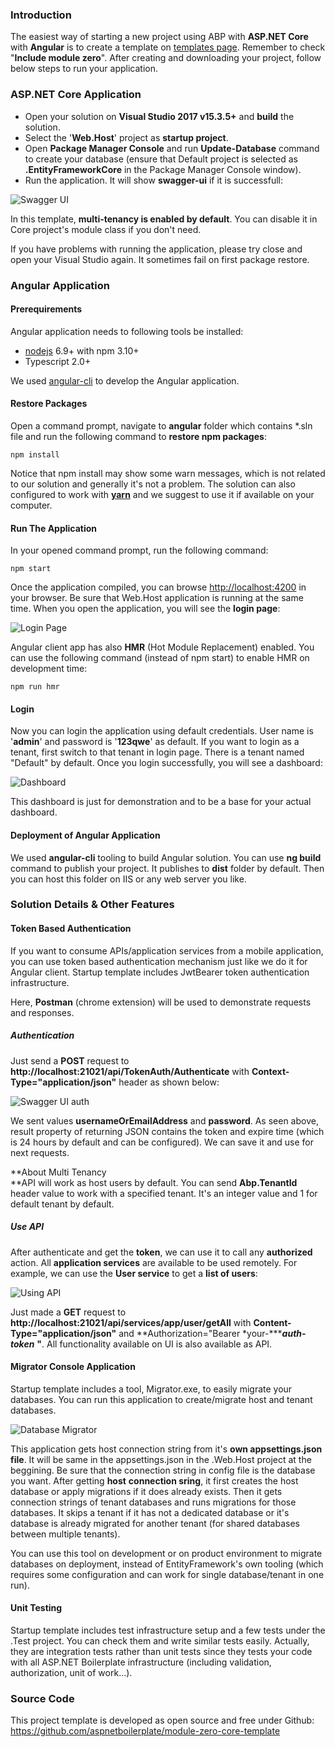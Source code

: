 ### Introduction

The easiest way of starting a new project using ABP with **ASP.NET
Core** with **Angular** is to create a template on [templates
page](/Templates). Remember to check "**Include module zero**". After
creating and downloading your project, follow below steps to run your
application.

### ASP.NET Core Application

-   Open your solution on **Visual Studio 2017 v15.3.5+** and **build**
    the solution.
-   Select the '**Web.Host**' project as **startup project**.
-   Open **Package Manager Console** and run **Update-Database** command
    to create your database (ensure that Default project is selected as
    **.EntityFrameworkCore** in the Package Manager Console window).
-   Run the application. It will show **swagger-ui** if it is
    successfull:

<img src="../images/swagger-ui-module-zero-core-template.png" alt="Swagger UI" class="img-thumbnail" />

In this template, **multi-tenancy is enabled by default**. You can
disable it in Core project's module class if you don't need.

If you have problems with running the application, please try close and
open your Visual Studio again. It sometimes fail on first package
restore.

### Angular Application

#### Prerequirements

Angular application needs to following tools be installed:

-   [nodejs](https://nodejs.org/en/download/) 6.9+ with npm 3.10+
-   Typescript 2.0+

We used [angular-cli](https://cli.angular.io/) to develop the Angular
application.

#### Restore Packages

Open a command prompt, navigate to **angular** folder which contains
\*.sln file and run the following command to **restore npm packages**:

    npm install

Notice that npm install may show some warn messages, which is not
related to our solution and generally it's not a problem. The solution
can also configured to work with [**yarn**](https://yarnpkg.com/) and we
suggest to use it if available on your computer.

#### Run The Application

In your opened command prompt, run the following command:

    npm start

Once the application compiled, you can browse <http://localhost:4200> in
your browser. Be sure that Web.Host application is running at the same
time. When you open the application, you will see the **login page**:

<img src="../images/module-zero-core-template-ui-login.png" alt="Login Page" class="img-thumbnail" />

Angular client app has also **HMR** (Hot Module Replacement) enabled.
You can use the following command (instead of npm start) to enable HMR
on development time:

    npm run hmr

#### Login

Now you can login the application using default credentials. User name
is '**admin**' and password is '**123qwe**' as default. If you want to
login as a tenant, first switch to that tenant in login page. There is a
tenant named "Default" by default. Once you login successfully, you will
see a dashboard:

<img src="../images/module-zero-core-template-ui-home.png" alt="Dashboard" class="img-thumbnail" />

This dashboard is just for demonstration and to be a base for your
actual dashboard.

#### Deployment of Angular Application

We used **angular-cli** tooling to build Angular solution. You can use
**ng build** command to publish your project. It publishes to **dist**
folder by default. Then you can host this folder on IIS or any web
server you like.

### Solution Details & Other Features

#### Token Based Authentication

If you want to consume APIs/application services from a mobile
application, you can use token based authentication mechanism just like
we do it for Angular client. Startup template includes JwtBearer token
authentication infrastructure.

Here, **Postman** (chrome extension) will be used to demonstrate
requests and responses.

##### Authentication

Just send a **POST** request to
**http://localhost:21021/api/TokenAuth/Authenticate** with
**Context-Type="application/json"** header as shown below:

<img src="../images/swagger-ui-angular-auth.png" alt="Swagger UI auth" class="img-thumbnail" />

We sent values **usernameOrEmailAddress** and **password**. As seen
above, result property of returning JSON contains the token and expire
time (which is 24 hours by default and can be configured). We can save
it and use for next requests.

**About Multi Tenancy  
**API will work as host users by default. You can send **Abp.TenantId**
header value to work with a specified tenant. It's an integer value and
1 for default tenant by default.

##### Use API

After authenticate and get the **token**, we can use it to call any
**authorized** action. All **application services** are available to be
used remotely. For example, we can use the **User service** to get a
**list of users**:

<img src="../images/swagger-ui-angular-api-v2.png" alt="Using API" class="img-thumbnail" />

Just made a **GET** request to
**http://localhost:21021/api/services/app/user/getAll** with
**Content-Type="application/json"** and **Authorization="Bearer
*your-******auth-token*** **"**. All functionality available on UI is
also available as API.

#### Migrator Console Application

Startup template includes a tool, Migrator.exe, to easily migrate your
databases. You can run this application to create/migrate host and
tenant databases.

<img src="../images/database-migrator.png" alt="Database Migrator" class="img-thumbnail" />

This application gets host connection string from it's **own
appsettings.json file**. It will be same in the appsettings.json in the
.Web.Host project at the beggining. Be sure that the connection string
in config file is the database you want. After getting **host**
**connection sring**, it first creates the host database or apply
migrations if it does already exists. Then it gets connection strings of
tenant databases and runs migrations for those databases. It skips a
tenant if it has not a dedicated database or it's database is already
migrated for another tenant (for shared databases between multiple
tenants).

You can use this tool on development or on product environment to
migrate databases on deployment, instead of EntityFramework's own
tooling (which requires some configuration and can work for single
database/tenant in one run).

#### Unit Testing

Startup template includes test infrastructure setup and a few tests
under the .Test project. You can check them and write similar tests
easily. Actually, they are integration tests rather than unit tests
since they tests your code with all ASP.NET Boilerplate infrastructure
(including validation, authorization, unit of work...).

### Source Code

This project template is developed as open source and free under Github:
<https://github.com/aspnetboilerplate/module-zero-core-template>
